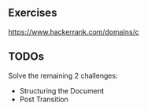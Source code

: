 ## Exercises
https://www.hackerrank.com/domains/c

## TODOs
Solve the remaining 2 challenges:
* Structuring the Document
* Post Transition 
